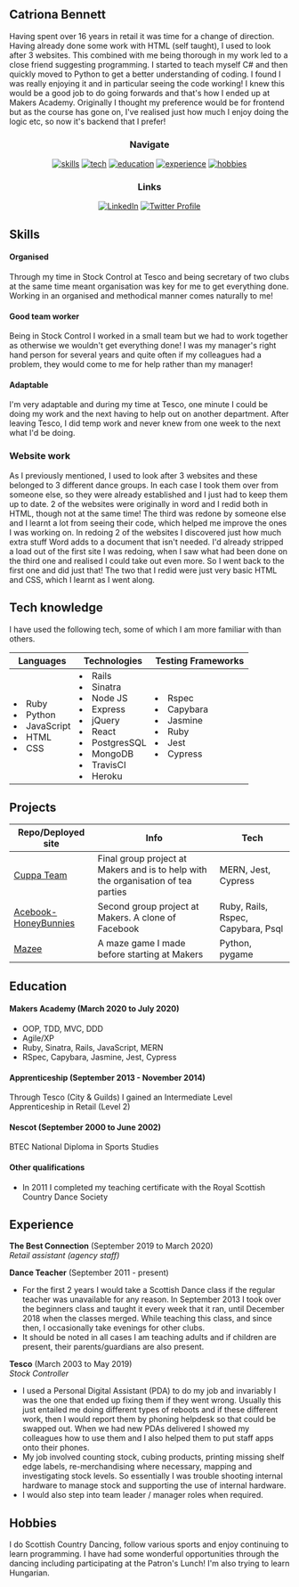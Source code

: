 ## Catriona Bennett

Having spent over 16 years in retail it was time for a change of direction. Having already done some work with HTML (self taught), I used to look after 3 websites. This combined with me being thorough in my work led to a close friend suggesting programming. I started to teach myself C# and then quickly moved to Python to get a better understanding of coding. I found I was really enjoying it and in particular seeing the code working! I knew this would be a good job to do going forwards and that's how I ended up at Makers Academy. Originally I thought my preference would be for frontend but as the course has gone on, I've realised just how much I enjoy doing the logic etc, so now it's backend that I prefer!

<div align="center">

### Navigate

[![skills](https://img.shields.io/badge/-Skills-blueviolet?style=for-the-badge)](#skills)
[![tech](https://img.shields.io/badge/-Tech_knowledge-blueviolet?style=for-the-badge)](#tech-knowledge)
[![education](https://img.shields.io/badge/-Education-blueviolet?style=for-the-badge)](#education)
[![experience](https://img.shields.io/badge/-Experience-blueviolet?style=for-the-badge)](#experience)
[![hobbies](https://img.shields.io/badge/-Hobbies-blueviolet?style=for-the-badge)](#hobbies)

### Links

[![LinkedIn](https://img.shields.io/badge/LinkedIn-%232A6AC7?style=for-the-badge&logo=linkedin)](https://www.linkedin.com/in/catriona-bennett-1089b31ab/)
[![Twitter Profile](https://img.shields.io/badge/Twitter-%231DA1F2?style=for-the-badge&logo=twitter&logoColor=white)](https://twitter.com/cmb84scd)

</div>

## Skills

#### Organised

Through my time in Stock Control at Tesco and being secretary of two clubs at the same time meant organisation was key for me to get everything done. Working in an organised and methodical manner comes naturally to me!

#### Good team worker

Being in Stock Control I worked in a small team but we had to work together as otherwise we wouldn't get everything done! I was my manager's right hand person for several years and quite often if my colleagues had a problem, they would come to me for help rather than my manager!

#### Adaptable

I'm very adaptable and during my time at Tesco, one minute I could be doing my work and the next having to help out on another department. After leaving Tesco, I did temp work and never knew from one week to the next what I'd be doing.

### Website work

As I previously mentioned, I used to look after 3 websites and these belonged to 3 different dance groups. In each case I took them over from someone else, so they were already established and I just had to keep them up to date. 2 of the websites were originally in word and I redid both in HTML, though not at the same time! The third was redone by someone else and I learnt a lot from seeing their code, which helped me improve the ones I was working on. In redoing 2 of the websites I discovered just how much extra stuff Word adds to a document that isn't needed. I'd already stripped a load out of the first site I was redoing, when I saw what had been done on the third one and realised I could take out even more. So I went back to the first one and did just that! The two that I redid were just very basic HTML and CSS, which I learnt as I went along.

## Tech knowledge
I have used the following tech, some of which I am more familiar with than others.
<table>
  <thead>
    <tr>
      <th>Languages</th>
      <th>Technologies</th>
      <th>Testing Frameworks</th>
    </tr>
  </thead>
  <tbody>
    <tr>
      <td>
        <li>Ruby</li>
        <li>Python</li>
        <li>JavaScript</li>
        <li>HTML</li>
        <li>CSS</li>
      </td>
      <td>
        <li>Rails</li>
        <li>Sinatra</li>
        <li>Node JS</li>
        <li>Express</li>
        <li>jQuery</li>
        <li>React</li>
        <li>PostgresSQL</li>
        <li>MongoDB</li>
        <li>TravisCI</li>
        <li>Heroku</li>
      </td>
      <td>
        <li>Rspec</li>
        <li>Capybara</li>
        <li>Jasmine</li>
        <li>Ruby</li>
        <li>Jest</li>
        <li>Cypress</li>
      </td>
  </tbody>
</table>

## Projects

| Repo/Deployed site | Info | Tech |
| --- | --- | --- |
| [Cuppa Team](https://github.com/cmb84scd/charity-apr2020) | Final group project at Makers and is to help with the organisation of tea parties | MERN, Jest, Cypress |
| [Acebook-HoneyBunnies](https://acebook-honeybunnies.herokuapp.com/) | Second group project at Makers. A clone of Facebook | Ruby, Rails, Rspec, Capybara, Psql |
| [Mazee](https://github.com/cmb84scd/Mazee) | A maze game I made before starting at Makers | Python, pygame |

## Education

#### Makers Academy (March 2020 to July 2020)

- OOP, TDD, MVC, DDD
- Agile/XP
- Ruby, Sinatra, Rails, JavaScript, MERN
- RSpec, Capybara, Jasmine, Jest, Cypress

#### Apprenticeship (September 2013 - November 2014)

Through Tesco (City & Guilds) I gained an Intermediate Level Apprenticeship in Retail (Level 2)

#### Nescot (September 2000 to June 2002)

BTEC National Diploma in Sports Studies

#### Other qualifications

- In 2011 I completed my teaching certificate with the Royal Scottish Country Dance Society

## Experience

**The Best Connection** (September 2019 to March 2020)    
*Retail assistant (agency staff)*

**Dance Teacher** (September 2011 - present)
- For the first 2 years I would take a Scottish Dance class if the regular teacher was unavailable for any reason. In September 2013 I took over the beginners class and taught it every week that it ran, until December 2018 when the classes merged. While teaching this class, and since then, I occasionally take evenings for other clubs.
- It should be noted in all cases I am teaching adults and if children are present, their parents/guardians are also present.

**Tesco** (March 2003 to May 2019)   
*Stock Controller*  
- I used a Personal Digital Assistant (PDA) to do my job and invariably I was the one that ended up fixing them if they went wrong. Usually this just entailed me doing different types of reboots and if these different work, then I would report them by phoning helpdesk so that could be swapped out. When we had new PDAs delivered I showed my colleagues how to use them and I also helped them to put staff apps onto their phones.
- My job involved counting stock, cubing products, printing missing shelf edge labels, re-merchandising where necessary, mapping and investigating stock levels. So essentially I was trouble shooting internal hardware to manage stock and supporting the use of internal hardware.
- I would also step into team leader / manager roles when required.

## Hobbies

I do Scottish Country Dancing, follow various sports and enjoy continuing to learn programming. I have had some wonderful opportunities through the dancing including participating at the Patron's Lunch! I'm also trying to learn Hungarian.
